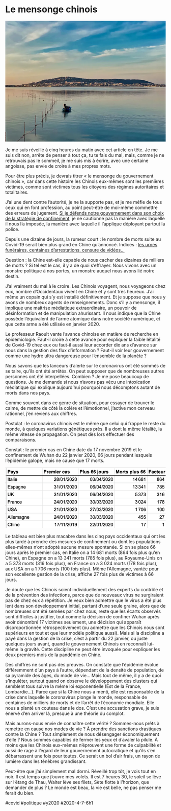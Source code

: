 # Le mensonge chinois

![Par ma fenêtre](_i/IMG_0193.webp)

Je me suis réveillé à cinq heures du matin avec cet article en tête. Je me suis dit non, arrête de penser à tout ça, tu te fais du mal, mais, comme je ne retrouvais pas le sommeil, je me suis mis à écrire, avec une certaine angoisse, pas envie de croire à mes propres mots.

Pour être plus précis, je devrais titrer « le mensonge du gouvernement chinois », car dans cette histoire les Chinois eux-mêmes sont les premières victimes, comme sont victimes tous les citoyens des régimes autoritaires et totalitaires.

J’ai une dent contre l’autorité, je ne la supporte pas, et je me méfie de tous ceux qui en font profession, au point peut-être de moi-même commettre des erreurs de jugement. [Si je défends notre gouvernement dans son choix de la stratégie de confinement](pourquoi-le-confinement-etait-la-seule-strategie-possible.md), je ne cautionne pas la manière avec laquelle il nous l’a imposée, la manière avec laquelle il l’applique déployant partout la police.

Depuis une dizaine de jours, la rumeur court : le nombre de morts suite au Covid-19 serait bien plus grand en Chine qu’annoncé. Indices : [les urnes funéraires, centaines d’arrestations, censure de vidéos…](https://www.lefigaro.fr/vox/monde/covid-19-qui-osera-demander-des-comptes-au-regime-chinois-20200401)

Question : la Chine est-elle capable de nous cacher des dizaines de milliers de morts ? Si tel est le cas, il y a de quoi s’effrayer. Nous vivons avec un monstre politique à nos portes, un monstre auquel nous avons lié notre destin.

J’ai vraiment du mal à le croire. Les Chinois voyagent, nous voyageons chez eux, nombre d’Occidentaux vivent en Chine et y sont très heureux. J’ai même un copain qui s’y est installé définitivement. Et je suppose que nous y avons de nombreux agents de renseignements. Donc s’il y a mensonge, il implique une maîtrise médiatique extraordinaire, un pouvoir de désinformation et de manipulation ahurissant. Il nous indique que la Chine possède l’équivalent de l’arme atomique dans notre société numérique, et que cette arme a été utilisée en janvier 2020.

Le professeur Raoult vante l’avance chinoise en matière de recherche en épidémiologie. Faut-il croire à cette avance pour expliquer la faible létalité de Covid-19 chez eux ou faut-il aussi leur accorder dix ans d’avance sur nous dans la gestion des flux d’information ? Faut-il voir leur gouvernement comme une hydre ultra dangereuse pour l’ensemble de la planète ?

Nous savons que les lanceurs d’alerte sur le coronavirus ont été sommés de se taire, qu’ils ont été arrêtés. On peut supposer que de nombreuses autres personnes ont été interpellées. Combien ? Je me pose beaucoup de questions. Je me demande si nous n’avons pas vécu une intoxication médiatique qui explique aujourd’hui pourquoi nous décomptons autant de morts dans nos pays.

Comme souvent dans ce genre de situation, pour essayer de trouver le calme, de mettre de côté la colère et l’émotionnel, j’active mon cerveau rationnel, j’en reviens aux chiffres.

Postulat : le coronavirus chinois est le même que celui qui frappe le reste du monde, à quelques variations génétiques près. Il a dont la même létalité, la même vitesse de propagation. On peut dès lors effectuer des comparaisons.

Constat : le premier cas en Chine date du 17 novembre 2019 et le confinement de Wuhan du 22 janvier 2020, 66 jours pendant lesquels l’épidémie galope, mais ne cause que 17 morts.

![Évolutions comparées](_i/chine.png)

Le tableau est bien plus macabre dans les cinq pays occidentaux qui ont les plus tardé à prendre des mesures de confinement ou dont les populations elles-mêmes n’ont adopté aucune mesure spontanée. Si on se place 66 jours après le premier cas, en Italie on a 14 681 morts (864 fois plus qu’en Chine), en Espagne on a 13 341 morts (785 fois plus), au Royaume-Unis on a 5 373 morts (316 fois plus), en France on a 3 024 morts (178 fois plus), aux USA on a 1 706 morts (100 fois plus). Même l’Allemagne, vantée pour son excellente gestion de la crise, affiche 27 fois plus de victimes à 66 jours.

Je doute que les Chinois soient individuellement des experts du contrôle et de la prévention des infections, parce que de nouveaux virus ne surgiraient pas de chez eux à répétition. Je veux bien admettre que le virus a été plus lent dans son développement initial, partant d’une seule graine, alors que de nombreuses ont été semées par chez nous, reste que les écarts observés sont difficiles à justifier, tout comme la décision de confiner Wuhan après avoir dénombré 17 victimes seulement, une décision qui apparaît disproportionnée rétrospectivement (ou admettre que les Chinois nous sont supérieurs en tout et que leur modèle politique aussi). Mais si la discipline a payé dans la gestion de la crise, c’est à partir du 22 janvier, ou juste quelques jours avant, quand le gouvernement Chinois en reconnaît lui-même la gravité. Cette discipline ne peut être invoquée pour expliquer les deux premiers mois de la pandémie en Chine.

Des chiffres ne sont pas des preuves. On constate que l’épidémie évolue différemment d’un pays à l’autre, dépendant de la densité de population, de sa pyramide des âges, du mode de vie… Mais tout de même, il y a de quoi s’inquiéter, surtout quand on observe le développement des clusters qui semblent tous suivre la même loi exponentielle (Est de la France, Lombardie…). Parce que si la Chine nous a menti, elle est responsable de la crise dans laquelle le coronavirus plonge le monde, responsable de centaines de milliers de morts et de l’arrêt de l’économie mondiale. Elle nous a planté un couteau dans le dos. C’est une accusation grave, je suis énervé d’en arriver là, presque à une théorie du complot.

Mais aurons-nous envie de connaître cette vérité ? Sommes-nous prêts à remettre en cause nos modes de vie ? À prendre des sanctions drastiques contre la Chine ? Tout simplement de nous désengager économiquement d’elle ? Nous sommes capables de fermer les yeux et d’avaler la pilule. À moins que les Chinois eux-mêmes n’éprouvent une forme de culpabilité et aussi de rage à l’égard de leur gouvernement autocratique et qu’ils s’en débarrassent une fois pour toutes. Ce serait un bol d’air frais, un rayon de lumière dans les ténèbres grandissant.

Peut-être que j’ai simplement mal dormi. Réveillé trop tôt, je vois tout en noir. Il est temps que j’ouvre mes volets. Il est 7 heures 30, le soleil se lève sur l’étang de Thau, Walter lève ses filets, Sète flotte à l’horizon, que demander de plus ? Le monde est beau, la vie est belle, ne pas penser me ferait du bien.



#covid #politique #y2020 #2020-4-7-6h1
